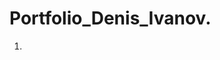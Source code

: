 <h1>Portfolio_Denis_Ivanov.</h1>

<ol>
	<li><a href="https://github.com/Be1az/portfolio_denis_ivanov"></a>
</ol>
